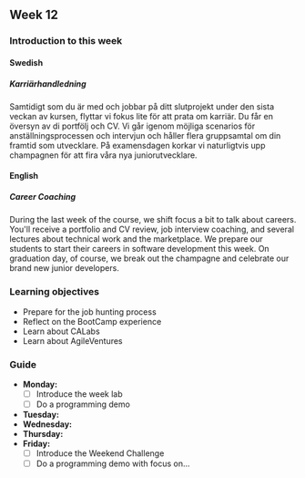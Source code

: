 ## Week 12
### Introduction to this week

#### Swedish
##### Karriärhandledning
Samtidigt som du är med och jobbar på ditt slutprojekt under den sista veckan av kursen, flyttar vi fokus lite för att prata om karriär. Du får en översyn av di portfölj och CV. Vi går igenom möjliga scenarios för anställningsprocessen och intervjun och håller flera gruppsamtal om din framtid som utvecklare. På examensdagen korkar vi naturligtvis upp champagnen för att fira våra nya juniorutvecklare.

#### English
##### Career Coaching
During the last week of the course, we shift focus a bit to talk about careers. You'll receive a portfolio and CV review, job interview coaching, and several lectures about technical work and the marketplace. We prepare our students to start their careers in software development this week. On graduation day, of course, we break out the champagne and celebrate our brand new junior developers.

### Learning objectives
* Prepare for the job hunting process
* Reflect on the BootCamp experience
* Learn about CALabs
* Learn about AgileVentures

### Guide
- **Monday:**
  - [ ] Introduce the week lab
  - [ ] Do a programming demo
- **Tuesday:**
- **Wednesday:**
- **Thursday:**
- **Friday:**
  - [ ] Introduce the Weekend Challenge
  - [ ] Do a programming demo with focus on...
